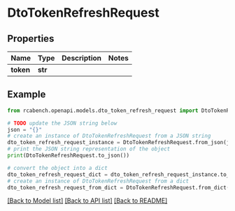 # DtoTokenRefreshRequest


## Properties

Name | Type | Description | Notes
------------ | ------------- | ------------- | -------------
**token** | **str** |  | 

## Example

```python
from rcabench.openapi.models.dto_token_refresh_request import DtoTokenRefreshRequest

# TODO update the JSON string below
json = "{}"
# create an instance of DtoTokenRefreshRequest from a JSON string
dto_token_refresh_request_instance = DtoTokenRefreshRequest.from_json(json)
# print the JSON string representation of the object
print(DtoTokenRefreshRequest.to_json())

# convert the object into a dict
dto_token_refresh_request_dict = dto_token_refresh_request_instance.to_dict()
# create an instance of DtoTokenRefreshRequest from a dict
dto_token_refresh_request_from_dict = DtoTokenRefreshRequest.from_dict(dto_token_refresh_request_dict)
```
[[Back to Model list]](../README.md#documentation-for-models) [[Back to API list]](../README.md#documentation-for-api-endpoints) [[Back to README]](../README.md)


